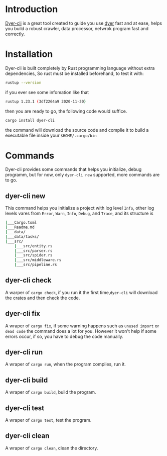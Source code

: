 # Introduction
[Dyer-cli] is a great tool created to guide you use [dyer] fast and at ease, helps you build a robust crawler, data processor, netwrok program fast and correctly.

[Dyer-cli]: https://github.com/HomelyGuy/dyer-cli
[dyer]: https://github.com/HomelyGuy/dyer

# Installation
Dyer-cli is built completely by Rust programming language without extra dependencies, So rust must be installed beforehand, to test it with:
```bash
rustup --version
```
if you ever see some infomation like that
```bash
rustup 1.23.1 (3df2264a9 2020-11-30)
```	
then you are ready to go, the following code would suffice.
```bash
cargo install dyer-cli
```
the command will download the source code and complie it to build a executable file inside your `$HOME/.cargo/bin`

# Commands
Dyer-cli provides some commands that helps you initialize, debug programm, but for now, only `dyer-cli new` supported, more commands are to go.

## dyer-cli new
This command helps you initialize a project with log level `Info`, other log levels vares from `Error`, `Warn`, `Info`, `Debug`, and `Trace`, and its structure is
```bash
|___Cargo.toml
|___Readme.md
|___data/
|___data/tasks/
|___src/
    |___src/entity.rs
    |___src/parser.rs
    |___src/spider.rs
    |___src/middleware.rs
    |___src/pipeline.rs
```
## dyer-cli check
A warper of `cargo check`, if you run it the first time,`dyer-cli` will download the crates and then check the code. 

## dyer-cli fix
A wraper of `cargo fix`,  if some warning happens such as `unused import` or `dead code` the command does a lot for you. However it won't help if some errors occur, if so, you have to debug the code manually.

## dyer-cli run
A wraper of `cargo run`, when the program compiles, run it.

## dyer-cli build
A wraper of `cargo build`,   build the program.

## dyer-cli test
A wraper of `cargo test`,   test the program.

## dyer-cli clean
A wraper of `cargo clean`,   clean the directory.
